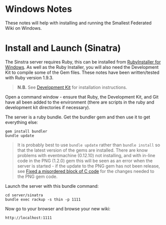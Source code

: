 Windows Notes
=============

These notes will help with installing and running the Smallest Federated Wiki on Windows.



Install and Launch (Sinatra)
============================

The Sinstra server requires Ruby, this can be installed from [RubyInstaller for Windows](http://rubyinstaller.org/).
As well as the Ruby Installer, you will also need the Development Kit to compile some of the Gem files. These notes 
have been written/tested with Ruby version 1.9.3.

> **N.B.** See [Development Kit](https://github.com/oneclick/rubyinstaller/wiki/Development-Kit) for installation 
> instructions.

Open a command window - ensure that Ruby, the Development Kit, and Git have all been added to the environment (there
are scripts in the ruby and development kit directories if necessary).

The server is a ruby bundle. Get the bundler gem and then use it to get everything else:

	gem install bundler
	bundle update

> It is probably best to use ```bundle update``` rather than ```bundle install``` so that the latest version of the
> gems are installed. There are know problems with eventmachine (0.12.10) not installing, and with in-line code in the PNG (1.2.0) gem 
> this will be seen as an error when the server is started - if the update to the PNG gem has not been release, see [Fixed a misordered block of C code](https://github.com/bensomers/png/commit/eff179b3e5849b287251d0c33435852e8842597e) 
> for the changes needed to the PNG gem code.



Launch the server with this bundle command:

	cd server/sinatra 
	bundle exec rackup -s thin -p 1111

Now go to your browser and browse your new wiki:

	http://localhost:1111
